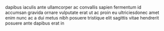 dapibus iaculis ante ullamcorper ac convallis sapien fermentum id accumsan
gravida ornare vulputate erat ut ac proin eu ultriciesdonec amet enim nunc ac a
dui metus nibh posuere tristique elit sagittis vitae hendrerit posuere ante
dapibus erat in
